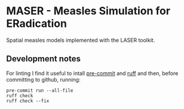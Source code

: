 # MASER - Measles Simulation for ERadication

Spatial measles models implemented with the LASER toolkit.

## Development notes

For linting I find it useful to intall [pre-commit](https://pre-commit.com/) and [ruff](https://docs.astral.sh/ruff/) and then, before committing to github, running:

```
pre-commit run --all-file
ruff check
ruff check --fix
```
